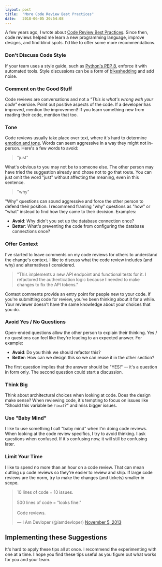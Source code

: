 ```yaml
---
layout: post
title:  "More Code Review Best Practices"
date:   2018-06-05 20:54:08
---
```


A few years ago, I wrote about [Code Review Best
Practices](https://www.kevinlondon.com/2015/05/05/code-review-best-practices.html).
Since then, code reviews helped me
learn a new programming language, improve designs, and find
blind spots. I'd like to offer some more recommendations.


### Don't Discuss Code Style

If your team uses a style guide, such as [Python's PEP
8](https://www.python.org/dev/peps/pep-0008/),
enforce it with automated tools.
Style discussions can be a form of
[bikeshedding](https://en.wikipedia.org/wiki/Law_of_triviality) and add noise.

### Comment on the Good Stuff

Code reviews are conversations and not a _"This is what's wrong with your code"_
exercise. Point out positive aspects of the code. If a developer has improved,
mention the improvement! If you learn something new from reading their code,
mention that too.


### Tone

Code reviews usually take place over text, where it's hard to determine
[emotion and
tone](https://www.fastcodesign.com/3036748/why-its-so-hard-to-detect-emotion-in-emails-and-texts).
Words can seem aggressive in a way they might not in-person. Here's a few words
to avoid:

> "just"

What's obvious to you may not be to someone else. The other person may
have tried the suggestion already and chose not to go that route.
You can just omit the word "just" without affecting the meaning, even in this
sentence.

> "why"

"Why" questions can sound aggressive and force the other person to defend their
position. I recommend framing "why" questions as "how" or "what" instead to
find how they came to their decision. Examples:

* **Avoid**: Why didn't you set up the database connection once?
* **Better**: What's preventing the code from configuring the database connections
    once?

### Offer Context

I've started to leave comments on my code reviews for others to understand the
change's context. I like to discuss what the code review includes (and why) and
alternatives I considered.

> "This implements a new API endpoint and functional
> tests for it. I refactored the authentication logic because I needed to make
> changes to fix the API tokens."

Context comments provide an entry point for people new to your code.
If you're submitting code for review, you've been thinking about it for a while.
Your reviewer doesn't have the same knowledge about your choices that
you do.

### Avoid Yes / No Questions

Open-ended questions allow the other person to explain their thinking. Yes / no
questions can feel like they're leading to an expected answer. For example:

* **Avoid**: Do you think we should refactor this?
* **Better**: How can we design this so we can reuse it in the other section?

The first question implies that the answer should be "YES!" -- it's a question
in form only. The second question could start a discussion.

### Think Big

Think about architectural choices when looking at code.
Does the design make sense? When reviewing code, it's tempting to focus on issues like
"Should this variable be `final`?" and miss bigger issues.

### Use "Baby Mind"

I like to use something I call "baby mind" when I'm doing code reviews. When
looking at the code review specifics, I try to avoid thinking. I ask
questions when confused. If it's confusing now, it will still be
confusing later.

### Limit Your Time

I like to spend no more than an hour on a code review. That can mean
cutting up code reviews so they're easier to
review and ship. If large code reviews are the norm,
try to make the changes (and tickets) smaller in scope.

<blockquote class="twitter-tweet" data-lang="en"><p lang="en" dir="ltr">10 lines of code = 10 issues.<br><br>500 lines of code = &quot;looks fine.&quot;<br><br>Code reviews.</p>&mdash; I Am Devloper (@iamdevloper) <a href="https://twitter.com/iamdevloper/status/397664295875805184?ref_src=twsrc%5Etfw">November 5, 2013</a></blockquote>
<script async src="https://platform.twitter.com/widgets.js" charset="utf-8"></script>

## Implementing these Suggestions

It's hard to apply these tips all at once. I recommend the experimenting with
one at a time. I hope you find these
tips useful as you figure out what works for you and your team.
